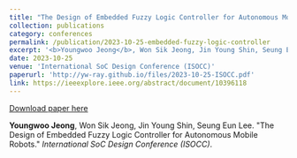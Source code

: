 ```yaml
---
title: "The Design of Embedded Fuzzy Logic Controller for Autonomous Mobile Robots"
collection: publications
category: conferences
permalink: /publication/2023-10-25-embedded-fuzzy-logic-controller
excerpt: '<b>Youngwoo Jeong</b>, Won Sik Jeong, Jin Young Shin, Seung Eun Lee. &quot;The Design of Embedded Fuzzy Logic Controller for Autonomous Mobile Robots.&quot; <i>International SoC Design Conference (ISOCC)</i>.'
date: 2023-10-25
venue: 'International SoC Design Conference (ISOCC)'
paperurl: 'http://yw-ray.github.io/files/2023-10-25-ISOCC.pdf'
link: https://ieeexplore.ieee.org/abstract/document/10396118
---
```


<a href='http://yw-ray.github.io/files/2023-10-25-ISOCC.pdf'>Download paper here</a>

<b>Youngwoo Jeong</b>, Won Sik Jeong, Jin Young Shin, Seung Eun Lee. &quot;The Design of Embedded Fuzzy Logic Controller for Autonomous Mobile Robots.&quot; <i>International SoC Design Conference (ISOCC)</i>.
